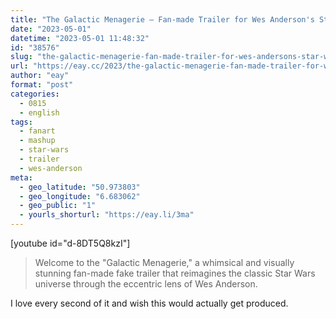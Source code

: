 ```yaml
---
title: "The Galactic Menagerie – Fan-made Trailer for Wes Anderson's Star Wars"
date: "2023-05-01"
datetime: "2023-05-01 11:48:32"
id: "38576"
slug: "the-galactic-menagerie-fan-made-trailer-for-wes-andersons-star-wars"
url: "https://eay.cc/2023/the-galactic-menagerie-fan-made-trailer-for-wes-andersons-star-wars/"
author: "eay"
format: "post"
categories:
  - 0815
  - english
tags:
  - fanart
  - mashup
  - star-wars
  - trailer
  - wes-anderson
meta:
  - geo_latitude: "50.973803"
  - geo_longitude: "6.683062"
  - geo_public: "1"
  - yourls_shorturl: "https://eay.li/3ma"
---
```


\[youtube id="d-8DT5Q8kzI"\]

> Welcome to the "Galactic Menagerie," a whimsical and visually stunning fan-made fake trailer that reimagines the classic Star Wars universe through the eccentric lens of Wes Anderson.

I love every second of it and wish this would actually get produced.
